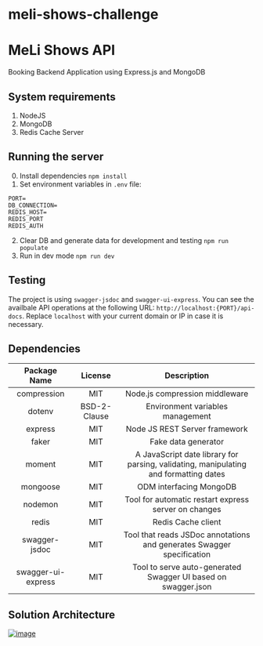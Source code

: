 # meli-shows-challenge

# MeLi Shows API

Booking Backend Application using Express.js and MongoDB

## System requirements

 1. NodeJS
 2. MongoDB
 3. Redis Cache Server

## Running the server

 0. Install dependencies `npm install`
 1. Set environment variables in `.env` file:
```
PORT=
DB_CONNECTION=
REDIS_HOST=
REDIS_PORT
REDIS_AUTH
``` 
 2. Clear DB and generate data  for development and testing `npm run populate`
 3. Run in dev mode `npm run dev`

## Testing

The project is using `swagger-jsdoc` and `swagger-ui-express`. 
You can see the availbale API operations at the following URL: `http://localhost:{PORT}/api-docs`.
Replace `localhost` with your current domain or IP in case it is necessary.

## Dependencies

| Package Name       | License      | Description                                                                          |
|:------------------:|:------------:|:------------------------------------------------------------------------------------:|
| compression        | MIT          | Node.js compression middleware                                                       |
| dotenv             | BSD-2-Clause | Environment variables management                                                     |
| express            | MIT          | Node JS REST Server framework                                                        |
| faker              | MIT          | Fake data generator                                                                  |
| moment             | MIT          | A JavaScript date library for parsing, validating, manipulating and formatting dates |
| mongoose           | MIT          | ODM interfacing MongoDB                                                              |
| nodemon            | MIT          | Tool for automatic restart express server on changes                                 |
| redis              | MIT          | Redis Cache client                                                                   |
| swagger-jsdoc      | MIT          | Tool that reads JSDoc annotations and generates Swagger specification                |
| swagger-ui-express | MIT          | Tool to serve auto-generated Swagger UI based on swagger.json                        |

## Solution Architecture

[![image](https://www.linkpicture.com/q/Meli-shows-API.png)](https://www.linkpicture.com/view.php?img=LPic6087645d8ffaf1566794418)
